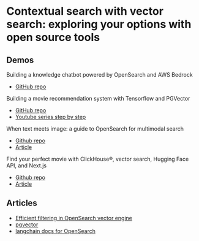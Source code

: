 # Contextual search with vector search: exploring your options with open source tools


## Demos

Building a knowledge chatbot powered by OpenSearch and AWS Bedrock
- [GitHub repo](https://github.com/Aiven-Labs/chatbot-opensearch-aws-knowledge-base)

Building a movie recommendation system with Tensorflow and PGVector
- [GitHub repo](https://github.com/Aiven-Labs/pgvector-tensorflow-movie-recommendations-workshop)
- [Youtube series step by step](https://www.youtube.com/playlist?list=PLo6PI-0mPVLt2nQGH10XA3wdWFZ7r8jOK)

When text meets image: a guide to OpenSearch for multimodal search
- [Github repo](https://github.com/Aiven-Labs/CLIP-opensearch)
- [Article](https://aiven.io/developer/opensearch-multimodal-search)

Find your perfect movie with ClickHouse®, vector search, Hugging Face API, and Next.js
- [Github repo](https://github.com/Aiven-Labs/find-your-movie-clickhouse-vectorsearch)
- [Article](https://aiven.io/developer/movie-recommender-clickhouse-huggingface-nextjs)

## Articles
- [Efficient filtering in OpenSearch vector engine](https://opensearch.org/blog/efficient-filters-in-knn/)
- [pgvector](https://github.com/pgvector/pgvector)
- [langchain docs for OpenSearch](https://api.python.langchain.com/en/latest/vectorstores/langchain_community.vectorstores.opensearch_vector_search.OpenSearchVectorSearch.html)


